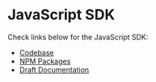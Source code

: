 # JavaScript SDK

Check links below for the JavaScript SDK:

* [Codebase](https://github.com/harmony-one/sdk)
* [NPM Packages](https://www.npmjs.com/package/@harmony-js/core)
* [Draft Documentation](https://jssdk.doc.hmny.io)
